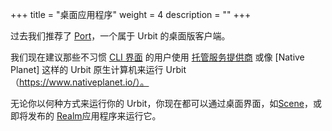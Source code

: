 <!-- +++ 
title = "Desktop app"
weight = 4
description = ""
+++ -->

+++
title = "桌面应用程序"
weight = 4
description = ""
+++

<!-- In the past we recommended [Port](https://github.com/urbit/port/releases), a desktop Urbit client. -->

过去我们推荐了 [Port](https://github.com/urbit/port/releases)，一个属于 Urbit 的桌面版客户端。

<!-- We now recommend that users that are not comfortable with the [CLI interface](/getting-started/cli) run Urbit with a [hosting service](/getting-started/hosted) or an Urbit-native computer like [Native Planet](https://www.nativeplanet.io/). -->

我们现在建议那些不习惯 [CLI 界面](/getting-started/cli) 的用户使用 [托管服务提供商](/getting-started/hosted) 或像 [Native Planet] 这样的 Urbit 原生计算机来运行 Urbit （https://www.nativeplanet.io/）。

<!-- Whichever way you run your urbit, you can also now use it with a desktop interface such as [Scene](https://tirrel.io/scene/index.html), or the soon-to-be released [Realm](https://www.holium.com/) application. -->

无论你以何种方式来运行你的 Urbit，你现在都可以通过桌面界面，如[Scene](https://tirrel.io/scene/index.html)，或即将发布的 [Realm](https://www.holium.com/)应用程序来运行它。
